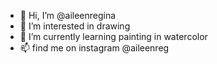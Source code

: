 - 👋 Hi, I’m @aileenregina
- 👀 I’m interested in drawing
- 🌱 I’m currently learning painting in watercolor
- 📫 find me on instagram @aileenreg

<!---
aileenregina/aileenregina is a ✨ special ✨ repository because its `README.md` (this file) appears on your GitHub profile.
You can click the Preview link to take a look at your changes.
--->
